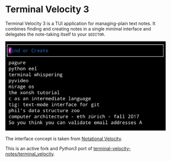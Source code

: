 # Terminal Velocity 3

Terminal Velocity 3 is a TUI application for managing-plain text notes.
It combines finding and creating notes in a single minimal interface and
delegates the note-taking itself to your `$EDITOR`.

![Terminal Velocity 3 Screencast](./tv3.gif)

The interface concept is taken from [Notational
Velocity](http://notational.net/).

This is an active fork and *Python3* port of
[terminal-velocity-notes/terminal_velocity](https://github.com/terminal-velocity-notes/terminal_velocity).
